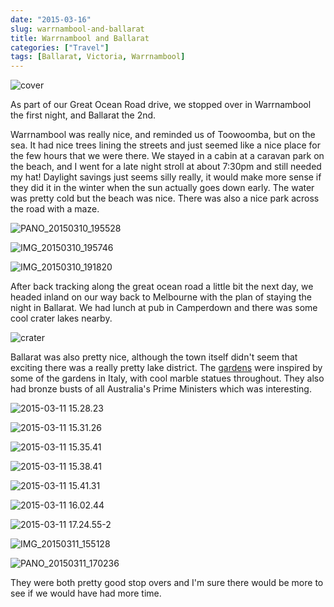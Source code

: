 ```yaml
---
date: "2015-03-16"
slug: warrnambool-and-ballarat
title: Warrnambool and Ballarat
categories: ["Travel"]
tags: [Ballarat, Victoria, Warrnambool]
---
```


![cover](cover.jpg)

As part of our Great Ocean Road drive, we stopped over in Warrnambool the first night, and Ballarat the 2nd.

Warrnambool was really nice, and reminded us of Toowoomba, but on the sea. It had nice trees lining the streets and just seemed like a nice place for the few hours that we were there. We stayed in a cabin at a caravan park on the beach, and I went for a late night stroll at about 7:30pm and still needed my hat! Daylight savings just seems silly really, it would make more sense if they did it in the winter when the sun actually goes down early. The water was pretty cold but the beach was nice. There was also a nice park across the road with a maze.

![PANO_20150310_195528](pano_20150310_195528.jpg)

![IMG_20150310_195746](img_20150310_195746.jpg)

![IMG_20150310_191820](img_20150310_191820.jpg)

After back tracking along the great ocean road a little bit the next day, we headed inland on our way back to Melbourne with the plan of staying the night in Ballarat. We had lunch at pub in Camperdown and there was some cool crater lakes nearby.

![crater](crater.jpg)

Ballarat was also pretty nice, although the town itself didn't seem that exciting there was a really pretty lake district. The [gardens](http://en.wikipedia.org/wiki/Ballarat_Botanical_Gardens) were inspired by some of the gardens in Italy, with cool marble statues throughout. They also had bronze busts of all Australia's Prime Ministers which was interesting.

![2015-03-11 15.28.23](2015-03-11-15-28-23.jpg)

![2015-03-11 15.31.26](2015-03-11-15-31-26.jpg)

![2015-03-11 15.35.41](2015-03-11-15-35-41.jpg)

![2015-03-11 15.38.41](2015-03-11-15-38-41.jpg)

![2015-03-11 15.41.31](2015-03-11-15-41-31.jpg)

![2015-03-11 16.02.44](2015-03-11-16-02-44.jpg)

![2015-03-11 17.24.55-2](2015-03-11-17-24-55-2.jpg)

![IMG_20150311_155128](img_20150311_155128.jpg)

![PANO_20150311_170236](pano_20150311_170236.jpg)

They were both pretty good stop overs and I'm sure there would be more to see if we would have had more time.
